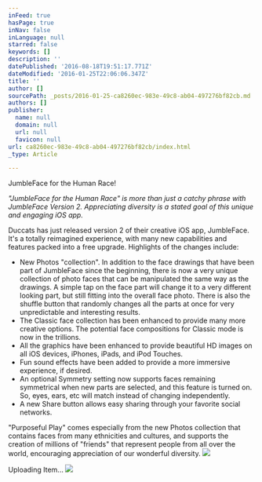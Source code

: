 ```yaml
---
inFeed: true
hasPage: true
inNav: false
inLanguage: null
starred: false
keywords: []
description: ''
datePublished: '2016-08-18T19:51:17.771Z'
dateModified: '2016-01-25T22:06:06.347Z'
title: ''
author: []
sourcePath: _posts/2016-01-25-ca8260ec-983e-49c8-ab04-497276bf82cb.md
authors: []
publisher:
  name: null
  domain: null
  url: null
  favicon: null
url: ca8260ec-983e-49c8-ab04-497276bf82cb/index.html
_type: Article

---
```

JumbleFace for the Human Race!

_"JumbleFace for the Human Race" is more than just a catchy phrase with JumbleFace Version 2\. Appreciating diversity is a stated goal of this unique and engaging iOS app._

Duccats has just released version 2 of their creative iOS app, JumbleFace. It's a totally reimagined experience, with many new capabilities and features packed into a free upgrade. Highlights of the changes include:

* New Photos "collection". In addition to the face drawings that have been part of JumbleFace since the beginning, there is now a very unique collection of photo faces that can be manipulated the same way as the drawings. A simple tap on the face part will change it to a very different looking part, but still fitting into the overall face photo. There is also the shuffle button that randomly changes all the parts at once for very unpredictable and interesting results.
* The Classic face collection has been enhanced to provide many more creative options. The potential face compositions for Classic mode is now in the trillions.
* All the graphics have been enhanced to provide beautiful HD images on all iOS devices, iPhones, iPads, and iPod Touches.
* Fun sound effects have been added to provide a more immersive experience, if desired.
* An optional Symmetry setting now supports faces remaining symmetrical when new parts are selected, and this feature is turned on. So, eyes, ears, etc will match instead of changing independently.
* A new Share button allows easy sharing through your favorite social networks. 

"Purposeful Play" comes especially from the new Photos collection that contains faces from many ethnicities and cultures, and supports the creation of millions of "friends" that represent people from all over the world, encouraging appreciation of our wonderful diversity.
![](https://the-grid-user-content.s3-us-west-2.amazonaws.com/fc1d0f47-a474-45d6-925b-d43f570846d7.png)

Uploading Item...
![](https://the-grid-user-content.s3-us-west-2.amazonaws.com/24aadd61-9b96-4e57-bb6b-e9088d9fa0d2.png)